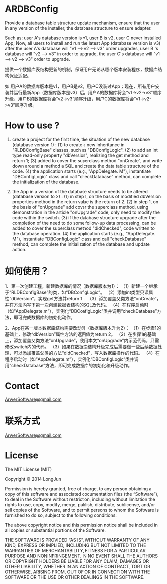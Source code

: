 ARDBConfig
===========
Provide a database table structure update mechanism, ensure that the user in any version of the installer, the database structure to ensure adapter.

Such as: user A's database version is v1, user B is v2, user C never installed App; Now, all users to install and run the latest App (database version is v3) after the user A's database will "v1 --> v2 --> v3" order upgrades, user B 's database will "v2 --> v3" in order to upgrade, the user C's database will "v1 --> v2 --> v3" order to upgrade.


提供一个数据库表结构更新的机制，保证用户无论从哪个版本安装程序，数据库结构保证适配。

如:用户A的数据库版本是v1，用户B是v2，用户C没装过App；现在，所有用户安装并运行最新App（数据库版本是v3）后，用户A的数据库将会“v1->v2->v3”顺序升级，用户B的数据库将会“v2->v3”顺序升级，用户C的数据库将会“v1->v2->v3”顺序升级。


How to use ?
============
1. create a project for the first time, the situation of the new database (database version 1) :
(1) to create a new inheritance in "RLDBConfigBase" classes, such as "DBConfigLogic".
(2) to add an int type read-only property "dbVersion", realizing the get method and return 1;
(3) added to cover the superclass method "onCreate", and write down around a method a SQL and create the data table structure of the code.
(4) the application starts (e.g., "AppDelegate. M"), instantiate "DBConfigLogic" class and call "checkDatabase" method, can complete the initialization of the database.

2. the App in a version of the database structure needs to be altered (database version to 2) :
(1) in step 1, on the basis of modified dbVersion properties method in the return value is the return of 2.
(2) in step 1, on the basis of "onUpgrade" add cover the superclass method, using demonstration in the article "onUpgrade" code, only need to modify the code within the switch.
(3) if the database structure upgrade after the completion of the need to do some follow-up data processing, can be added to cover the superclass method "didChecked", code written to the database operation.
(4) the application starts (e.g., "AppDelegate. M"), instantiate "DBConfigLogic" class and call "checkDatabase" method, can complete the initialization of the database and update action.


如何使用？
========
1、第一次创建工程，新建数据库的情况（数据库版本为1）：
（1）新建一个继承于“RLDBConfigBase”的类，如“DBConfigLogic”。
（2）添加int类型只读属性“dbVersion”，实现get方法并return 1；
（3）添加覆盖父类方法“onCreate”，并在方法内写下第一次创建数据表结构的SQL及代码。
（4）在程序启动时（如“AppDelegate.m”），实例化“DBConfigLogic”类并调用“checkDatabase”方法，即可完成数据库的初始化动作。

2、App在某一版本数据库结构需要改动时（数据库版本升为2）：
（1）在步骤1的基础上，修改“dbVersion”属性方法的返回值为return 2。
（2）在步骤1的基础上，添加覆盖父类方法“onUpgrade”，使用本文“onUpgrade”内示范代码，只需修改switch内的代码。
（3）如果在数据库结构升级完成后需要做一些后续数据处理，可以添加覆盖父类的方法“didChecked”，写入数据库操作的代码。
（4）在程序启动时（如“AppDelegate.m”），实例化“DBConfigLogic”类并调用“checkDatabase”方法，即可完成数据库的初始化和升级动作。


Contact
=======
ArwerSoftware@gmail.com

联系方式
=======
ArwerSoftware@gmail.com


License
=======
The MIT License (MIT)

Copyright © 2014 LongJun

Permission is hereby granted, free of charge, to any person obtaining a copy of this software and associated documentation files (the “Software”), to deal in the Software without restriction, including without limitation the rights to use, copy, modify, merge, publish, distribute, sublicense, and/or sell copies of the Software, and to permit persons to whom the Software is furnished to do so, subject to the following conditions:

The above copyright notice and this permission notice shall be included in all copies or substantial portions of the Software.

THE SOFTWARE IS PROVIDED “AS IS”, WITHOUT WARRANTY OF ANY KIND, EXPRESS OR IMPLIED, INCLUDING BUT NOT LIMITED TO THE WARRANTIES OF MERCHANTABILITY, FITNESS FOR A PARTICULAR PURPOSE AND NONINFRINGEMENT. IN NO EVENT SHALL THE AUTHORS OR COPYRIGHT HOLDERS BE LIABLE FOR ANY CLAIM, DAMAGES OR OTHER LIABILITY, WHETHER IN AN ACTION OF CONTRACT, TORT OR OTHERWISE, ARISING FROM, OUT OF OR IN CONNECTION WITH THE SOFTWARE OR THE USE OR OTHER DEALINGS IN THE SOFTWARE.

